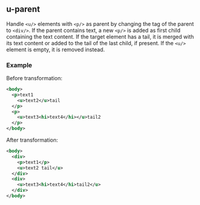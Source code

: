 ## u-parent
Handle `<u/>` elements with `<p/>` as parent by changing the tag of the parent to `<div/>`. If the parent contains text, a new `<p/>` is added as first child containing the text content.
If the target element has a tail, it is merged with its text content or added to the tail of the last child, if present.
If the `<u/>` element is empty, it is removed instead.

### Example
Before transformation:
```xml
<body>
  <p>text1
    <u>text2</u>tail
  </p>
  <p>
    <u>text3<hi>text4</hi></u>tail2
  </p>
</body>
```

After transformation:
```xml
<body>
  <div>
    <p>text1</p>
    <u>text2 tail</u>
  </div>
  <div>
    <u>text3<hi>text4</hi>tail2</u>
  </div>
</body>
```
